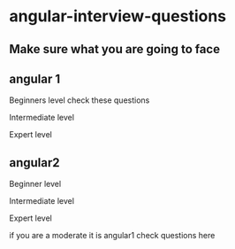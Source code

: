 # angular-interview-questions

## Make sure what you are going to face

## angular 1

Beginners level check these questions

Intermediate level 

Expert level

## angular2

Beginner level

Intermediate level

Expert level

if you are a moderate it is angular1 check questions here
